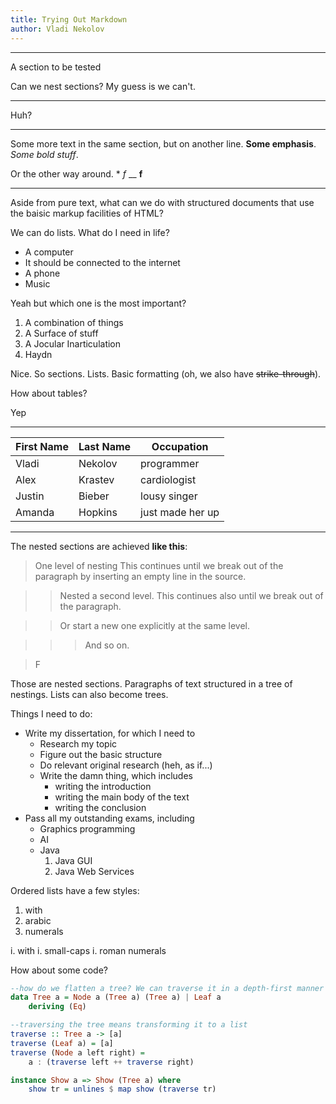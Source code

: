 ```yaml
---
title: Trying Out Markdown
author: Vladi Nekolov
---
```


---

A section to be tested

Can we nest sections? My guess is we can't.

---

Huh?

---

Some more text in the same section, but on another line. __Some emphasis__. *Some bold stuff*.

Or the other way around. \* *f* \_\_ __f__

---

Aside from pure text, what can we do with structured documents that use the baisic markup facilities of HTML?

We can do lists. What do I need in life?

* A computer
* It should be connected to the internet
* A phone
* Music

Yeah but which one is the most important?

1. A combination of things
1. A Surface of stuff
1. A Jocular Inarticulation
1. Haydn

Nice. So sections. Lists. Basic formatting (oh, we also have ~~strike-through~~).

How about tables?

Yep

---

| First Name | Last Name | Occupation |
| - | - | - |
| Vladi | Nekolov | programmer |
| Alex | Krastev | cardiologist |
| Justin | Bieber | lousy singer |
| Amanda | Hopkins | just made her up | 

---

The nested sections are achieved __like this__:

> One level of nesting
This continues until we break out of the paragraph by inserting an empty line in the source.

>> Nested a second level. This continues also until we break out of the paragraph.

>> Or start a new one explicitly at the same level.

>>> And so on.

> F

Those are nested sections. Paragraphs of text structured in a tree of nestings. Lists can also become trees.

Things I need to do:

* Write my dissertation, for which I need to
    * Research my topic
    * Figure out the basic structure
    * Do relevant original research (heh, as if...)
    * Write the damn thing, which includes
        * writing the introduction
        * writing the main body of the text
        * writing the conclusion
* Pass all my outstanding exams, including
    * Graphics programming
    * AI
    * Java
        1. Java GUI
        2. Java Web Services

Ordered lists have a few styles:

1. with
1. arabic
1. numerals

i. with
i. small-caps
i. roman numerals

How about some code?

```haskell
--how do we flatten a tree? We can traverse it in a depth-first manner
data Tree a = Node a (Tree a) (Tree a) | Leaf a
    deriving (Eq)

--traversing the tree means transforming it to a list
traverse :: Tree a -> [a]
traverse (Leaf a) = [a]
traverse (Node a left right) = 
    a : (traverse left ++ traverse right)

instance Show a => Show (Tree a) where
    show tr = unlines $ map show (traverse tr)
```